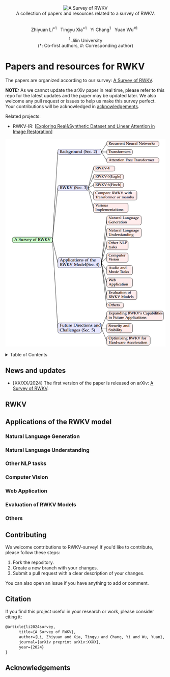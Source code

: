 <div align="center">
  <img src="imgs/logo-rwkv.png" alt="A Survey of RWKV" width="500"><br>
  A collection of papers and resources related to a survey of RWKV.
</div>
<br>
 
<p align="center">
  Zhiyuan Li<sup>*1</sup>&nbsp&nbsp
  Tingyu Xia<sup>*1</sup>&nbsp&nbsp
  Yi Chang<sup>1</sup>&nbsp&nbsp
  Yuan Wu<sup>#1</sup>&nbsp&nbsp
</p>  
<p align="center">
<sup>1</sup> Jilin University<br>
(*: Co-first authors, #: Corresponding author)
</p>

# Papers and resources for RWKV

The papers are organized according to our survey: [A Survey of RWKV](). 

**NOTE:** As we cannot update the arXiv paper in real time, please refer to this repo for the latest updates and the paper may be updated later. We also welcome any pull request or issues to help us make this survey perfect. Your contributions will be acknowledged in <a href="#acknowledgements">acknowledgements</a>.

Related projects:
- RWKV-IR: [[Exploring Real&Synthetic Dataset and Linear Attention in Image Restoration](https://arxiv.org/abs/2412.03814)]

![](imgs/framework_new.png)

<details>
  <summary>Table of Contents</summary>
  <ol>
    <li><a href="#news-and-updates">News and Updates</a></li>
    <li><a href="RWKV">RWKV</a></li>
    <li>
      <a href="#applications">Applications of the RWKV model</a>
      <ul>
        <li><a href="#nlg">Natural Language Generation</a></li>
        <li><a href="#nlu">Natural Language Understanding</a></li>
        <li><a href="#other-nlp-tasks">Other NLP tasks</a></li>
        <li><a href="#cv">Computer Vision</a></li>
        <li><a href="#web-application">Web Application</a></li>
        <li><a href="#evaluation">Evaluation of RWKV Models</a></li>
        <li><a href="#others">Others</a></li>
      </ul>
    </li>
    <li><a href="#Contributing">Contributing</a></li>
    <li><a href="#citation">Citation</a></li>
    <li><a href="#acknowledgements">Acknowledgments</a></li>
  </ol>
</details>

## News and updates

- [XX/XX/2024] The first version of the paper is released on arXiv: [A Survey of RWKV]().

## RWKV


## Applications of the RWKV model
### Natural Language Generation

### Natural Language Understanding

### Other NLP tasks

### Computer Vision

### Web Application

### Evaluation of RWKV Models

### Others


## Contributing

We welcome contributions to RWKV-survey! If you'd like to contribute, please follow these steps:

1. Fork the repository.
2. Create a new branch with your changes.
3. Submit a pull request with a clear description of your changes.

You can also open an issue if you have anything to add or comment.

## Citation

If you find this project useful in your research or work, please consider citing it:
```
@article{li2024survey,
      title={A Survey of RWKV}, 
      author={Li, Zhiyuan and Xia, Tingyu and Chang, Yi and Wu, Yuan},
      journal={arXiv preprint arXiv:XXXX},
      year={2024}
}
```

## Acknowledgements
